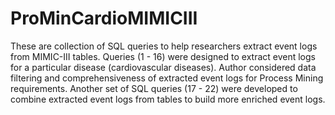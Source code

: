 # ProMinCardioMIMICIII

These are collection of SQL queries to help researchers extract event logs from MIMIC-III tables.
Queries (1 - 16) were designed to extract event logs for a particular disease (cardiovascular diseases).
Author considered data filtering and comprehensiveness of extracted event logs for Process Mining requirements.
Another set of SQL queries (17 - 22) were developed to combine extracted event logs from tables to build more enriched event logs.
